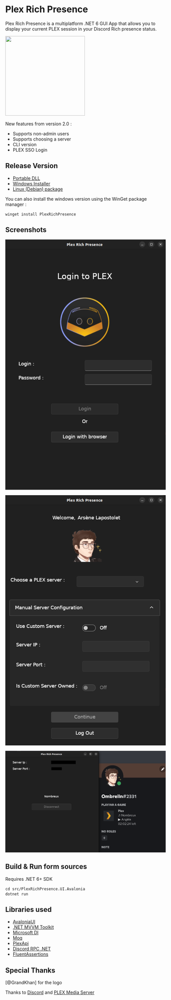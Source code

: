 # Plex Rich Presence

Plex Rich Presence is a multiplatform .NET 6 GUI App that allows you to display your current PLEX session in your Discord Rich presence status.

<img src="https://github.com/Ombrelin/plex-rich-presence/blob/master/src/main/resources/images/icon.png?raw=true" width="250" height="250">

New features from version 2.0 : 

- Supports non-admin users
- Supports choosing a server
- CLI version
- PLEX SSO Login

## Release Version

- [Portable DLL](https://github.com/Ombrelin/plex-rich-presence/releases/latest/download/plex-rich-presence.jar)
- [Windows Installer](https://github.com/Ombrelin/plex-rich-presence/releases/latest/download/plex-rich-presence-setup.exe)
- [Linux (Debian) package]()

You can also install the windows version using the WinGet package manager : 

```
winget install PlexRichPresence
```

## Screenshots

![screenshots](screenshots/login.png)

![screenshots](screenshots/server.png)

![screenshots](screenshots/activity.png)

## Build & Run form sources

Requires .NET 6+ SDK

```
cd src/PlexRichPresence.UI.Avalonia
dotnet run
```

## Libraries used

- [AvaloniaUI]()
- [.NET MVVM Toolkit]()
- [Microsoft DI]()
- [Moq]()
- [PlexApi]()
- [Discord RPC .NET]()
- [FluentAssertions]()

## Special Thanks

[@GrandKhan] for the logo

Thanks to [Discord](https://discord.com/) and [PLEX Media Server](https://plex.tv)
